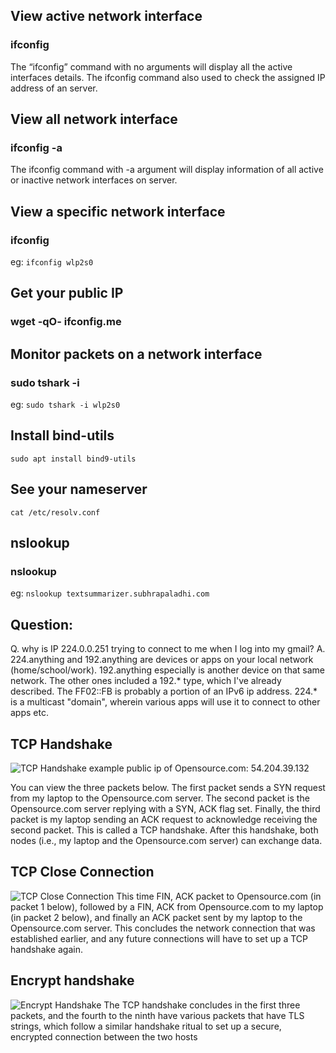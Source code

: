 ## View active network interface
### ifconfig
The “ifconfig” command with no arguments will display all the active interfaces details. The ifconfig command also used to check the assigned IP address of an server.

## View all network interface
### ifconfig -a
The ifconfig command with -a argument will display information of all active or inactive network interfaces on server. 

## View a specific network interface
### ifconfig <interface name>
eg: ```ifconfig wlp2s0```

## Get your public IP
### wget -qO- ifconfig.me

## Monitor packets on a network interface
### sudo tshark -i <interface name>
eg: ```sudo tshark -i wlp2s0```

## Install bind-utils
```sudo apt install bind9-utils```

## See your nameserver
```cat /etc/resolv.conf```

## nslookup
### nslookup <domin>
eg: ```nslookup textsummarizer.subhrapaladhi.com```

## Question: 
Q. why is IP 224.0.0.251 trying to connect to me when I log into my gmail?
A. 224.anything and 192.anything are devices or apps on your local network (home/school/work). 192.anything especially is another device on that same network. The other ones included a 192.* type, which I've already described.
The FF02::FB is probably a portion of an IPv6 ip address. 224.* is a multicast "domain", wherein various apps will use it to connect to other apps etc.


## TCP Handshake
![TCP Handshake example](Images/tcpHandshake.png)
public ip of Opensource.com: 54.204.39.132

You can view the three packets below. The first packet sends a SYN request from my laptop to the Opensource.com server. The second packet is the Opensource.com server replying with a SYN, ACK flag set. Finally, the third packet is my laptop sending an ACK request to acknowledge receiving the second packet. This is called a TCP handshake. After this handshake, both nodes (i.e., my laptop and the Opensource.com server) can exchange data.

## TCP Close Connection
![TCP Close Connection](Images/closeConnection.png)
This time FIN, ACK packet to Opensource.com (in packet 1 below), followed by a FIN, ACK from Opensource.com to my laptop (in packet 2 below), and finally an ACK packet sent by my laptop to the Opensource.com server. This concludes the network connection that was established earlier, and any future connections will have to set up a TCP handshake again.

## Encrypt handshake
![Encrypt Handshake](Images/EncryptHandshake.png)
The TCP handshake concludes in the first three packets, and the fourth to the ninth have various packets that have TLS strings, which follow a similar handshake ritual to set up a secure, encrypted connection between the two hosts